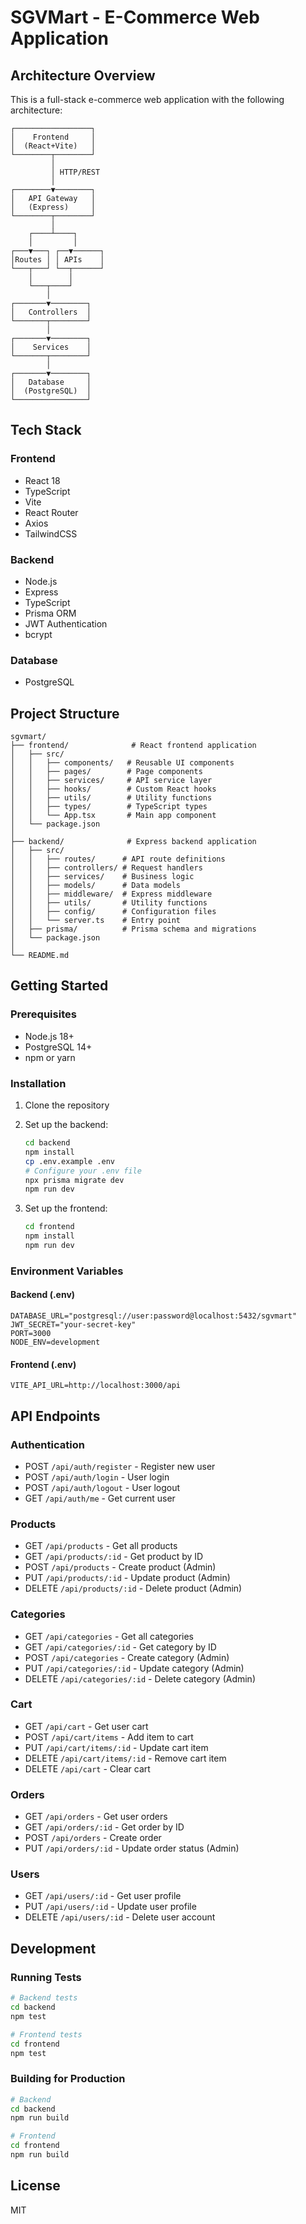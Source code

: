 # SGVMart - E-Commerce Web Application

## Architecture Overview

This is a full-stack e-commerce web application with the following architecture:

```
┌─────────────────┐
│    Frontend     │
│  (React+Vite)   │
└────────┬────────┘
         │
         │ HTTP/REST
         │
┌────────▼────────┐
│   API Gateway   │
│   (Express)     │
└────────┬────────┘
         │
    ┌────┴────┐
    │         │
┌───▼───┐ ┌──▼──────┐
│Routes │ │ APIs    │
└───┬───┘ └──┬──────┘
    │        │
    └───┬────┘
        │
┌───────▼────────┐
│   Controllers  │
└───────┬────────┘
        │
┌───────▼────────┐
│    Services    │
└───────┬────────┘
        │
┌───────▼────────┐
│   Database     │
│  (PostgreSQL)  │
└────────────────┘
```

## Tech Stack

### Frontend
- React 18
- TypeScript
- Vite
- React Router
- Axios
- TailwindCSS

### Backend
- Node.js
- Express
- TypeScript
- Prisma ORM
- JWT Authentication
- bcrypt

### Database
- PostgreSQL

## Project Structure

```
sgvmart/
├── frontend/              # React frontend application
│   ├── src/
│   │   ├── components/   # Reusable UI components
│   │   ├── pages/        # Page components
│   │   ├── services/     # API service layer
│   │   ├── hooks/        # Custom React hooks
│   │   ├── utils/        # Utility functions
│   │   ├── types/        # TypeScript types
│   │   └── App.tsx       # Main app component
│   └── package.json
│
├── backend/              # Express backend application
│   ├── src/
│   │   ├── routes/      # API route definitions
│   │   ├── controllers/ # Request handlers
│   │   ├── services/    # Business logic
│   │   ├── models/      # Data models
│   │   ├── middleware/  # Express middleware
│   │   ├── utils/       # Utility functions
│   │   ├── config/      # Configuration files
│   │   └── server.ts    # Entry point
│   ├── prisma/          # Prisma schema and migrations
│   └── package.json
│
└── README.md
```

## Getting Started

### Prerequisites
- Node.js 18+
- PostgreSQL 14+
- npm or yarn

### Installation

1. Clone the repository
2. Set up the backend:
   ```bash
   cd backend
   npm install
   cp .env.example .env
   # Configure your .env file
   npx prisma migrate dev
   npm run dev
   ```

3. Set up the frontend:
   ```bash
   cd frontend
   npm install
   npm run dev
   ```

### Environment Variables

#### Backend (.env)
```
DATABASE_URL="postgresql://user:password@localhost:5432/sgvmart"
JWT_SECRET="your-secret-key"
PORT=3000
NODE_ENV=development
```

#### Frontend (.env)
```
VITE_API_URL=http://localhost:3000/api
```

## API Endpoints

### Authentication
- POST `/api/auth/register` - Register new user
- POST `/api/auth/login` - User login
- POST `/api/auth/logout` - User logout
- GET `/api/auth/me` - Get current user

### Products
- GET `/api/products` - Get all products
- GET `/api/products/:id` - Get product by ID
- POST `/api/products` - Create product (Admin)
- PUT `/api/products/:id` - Update product (Admin)
- DELETE `/api/products/:id` - Delete product (Admin)

### Categories
- GET `/api/categories` - Get all categories
- GET `/api/categories/:id` - Get category by ID
- POST `/api/categories` - Create category (Admin)
- PUT `/api/categories/:id` - Update category (Admin)
- DELETE `/api/categories/:id` - Delete category (Admin)

### Cart
- GET `/api/cart` - Get user cart
- POST `/api/cart/items` - Add item to cart
- PUT `/api/cart/items/:id` - Update cart item
- DELETE `/api/cart/items/:id` - Remove cart item
- DELETE `/api/cart` - Clear cart

### Orders
- GET `/api/orders` - Get user orders
- GET `/api/orders/:id` - Get order by ID
- POST `/api/orders` - Create order
- PUT `/api/orders/:id` - Update order status (Admin)

### Users
- GET `/api/users/:id` - Get user profile
- PUT `/api/users/:id` - Update user profile
- DELETE `/api/users/:id` - Delete user account

## Development

### Running Tests
```bash
# Backend tests
cd backend
npm test

# Frontend tests
cd frontend
npm test
```

### Building for Production
```bash
# Backend
cd backend
npm run build

# Frontend
cd frontend
npm run build
```

## License
MIT

